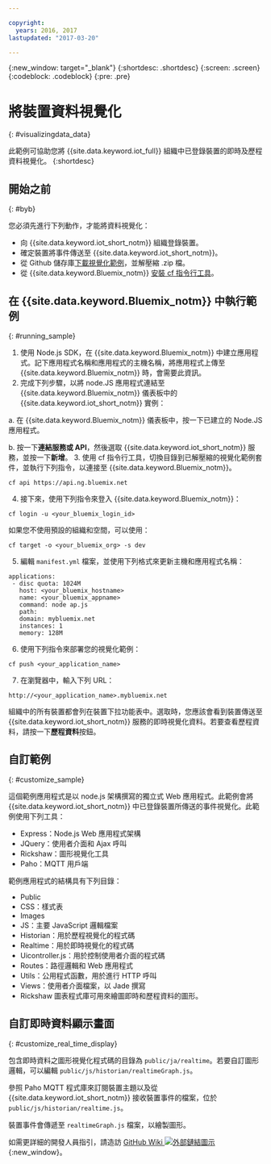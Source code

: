 ```yaml
---

copyright:
  years: 2016, 2017
lastupdated: "2017-03-20"

---
```


{:new_window: target="\_blank"}
{:shortdesc: .shortdesc}
{:screen: .screen}
{:codeblock: .codeblock}
{:pre: .pre}

# 將裝置資料視覺化
{: #visualizingdata_data}

此範例可協助您將 {{site.data.keyword.iot_full}} 組織中已登錄裝置的即時及歷程資料視覺化。
{:shortdesc}

## 開始之前
{: #byb}

您必須先進行下列動作，才能將資料視覺化：

- 向 {{site.data.keyword.iot_short_notm}} 組織登錄裝置。
- 確定裝置將事件傳送至 {{site.data.keyword.iot_short_notm}}。
- 從 Github 儲存庫[下載視覺化範例](https://github.com/ibm-watson-iot/rickshaw4iot/archive/master.zip)，並解壓縮 .zip 檔。
- 從 {{site.data.keyword.Bluemix_notm}} [安裝 cf 指令行工具](../../starters/install_cli.html)。

## 在 {{site.data.keyword.Bluemix_notm}} 中執行範例
{: #running_sample}

1. 使用 Node.js SDK，在 {{site.data.keyword.Bluemix_notm}} 中建立應用程式。記下應用程式名稱和應用程式的主機名稱，將應用程式上傳至 {{site.data.keyword.Bluemix_notm}} 時，會需要此資訊。
2. 完成下列步驟，以將 node.JS 應用程式連結至 {{site.data.keyword.Bluemix_notm}} 儀表板中的 {{site.data.keyword.iot_short_notm}} 實例：

  a. 在 {{site.data.keyword.Bluemix_notm}} 儀表板中，按一下已建立的 Node.JS 應用程式。

  b. 按一下**連結服務或 API**，然後選取 {{site.data.keyword.iot_short_notm}} 服務，並按一下**新增**。
3. 使用 cf 指令行工具，切換目錄到已解壓縮的視覺化範例套件，並執行下列指令，以連接至 {{site.data.keyword.Bluemix_notm}}。
```
cf api https://api.ng.bluemix.net
```
4. 接下來，使用下列指令來登入 {{site.data.keyword.Bluemix_notm}}：
```
cf login -u <your_bluemix_login_id>
```
如果您不使用預設的組織和空間，可以使用：
```
cf target -o <your_bluemix_org> -s dev
```

5. 編輯 `manifest.yml` 檔案，並使用下列格式來更新主機和應用程式名稱：
```
applications:
 - disc quota: 1024M
   host: <your_bluemix_hostname>
   name: <your_bluemix_appname>
   command: node ap.js
   path:
   domain: mybluemix.net
   instances: 1
   memory: 128M
```
6. 使用下列指令來部署您的視覺化範例：
```
cf push <your_application_name>
```
7. 在瀏覽器中，輸入下列 URL：
```
http://<your_application_name>.mybluemix.net
```

組織中的所有裝置都會列在裝置下拉功能表中。選取時，您應該會看到裝置傳送至 {{site.data.keyword.iot_short_notm}} 服務的即時視覺化資料。若要查看歷程資料，請按一下**歷程資料**按鈕。

## 自訂範例
{: #customize_sample}

這個範例應用程式是以 node.js 架構撰寫的獨立式 Web 應用程式。此範例會將 {{site.data.keyword.iot_short_notm}} 中已登錄裝置所傳送的事件視覺化。此範例使用下列工具：

- Express：Node.js Web 應用程式架構
- JQuery：使用者介面和 Ajax 呼叫
- Rickshaw：圖形視覺化工具
- Paho：MQTT 用戶端

範例應用程式的結構具有下列目錄：

- Public
- CSS：樣式表
- Images
- JS：主要 JavaScript 邏輯檔案
- Historian：用於歷程視覺化的程式碼
- Realtime：用於即時視覺化的程式碼
- Uicontroller.js：用於控制使用者介面的程式碼
- Routes：路徑邏輯和 Web 應用程式
- Utils：公用程式函數，用於進行 HTTP 呼叫
- Views：使用者介面檔案，以 Jade 撰寫
- Rickshaw 圖表程式庫可用來繪圖即時和歷程資料的圖形。

## 自訂即時資料顯示畫面
{: #customize_real_time_display}

包含即時資料之圖形視覺化程式碼的目錄為 `public/ja/realtime`。若要自訂圖形邏輯，可以編輯 `public/js/historian/realtimeGraph.js`。

參照 Paho MQTT 程式庫來訂閱裝置主題以及從 {{site.data.keyword.iot_short_notm}} 接收裝置事件的檔案，位於 `public/js/historian/realtime.js`。

裝置事件會傳遞至 `realtimeGraph.js` 檔案，以繪製圖形。

如需更詳細的開發人員指引，請造訪 [GitHub Wiki ![外部鏈結圖示](../../icons/launch-glyph.svg "外部鏈結圖示")](https://github.com/ibm-watson-iot/rickshaw4iot/wiki){:new_window}。
